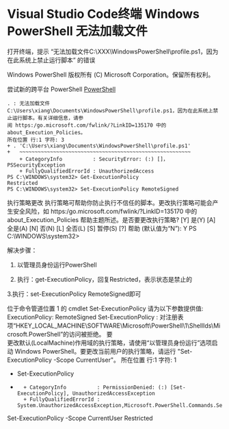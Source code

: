 # Visual Studio Code终端 Windows PowerShell 无法加载文件

打开终端，提示 “无法加载文件C:\XXX\WindowsPowerShell\profile.ps1，因为在此系统上禁止运行脚本” 的错误

Windows PowerShell
版权所有 (C) Microsoft Corporation。保留所有权利。

尝试新的跨平台 PowerShell [PowerShell](https://aka.ms/pscore6)

```{bash}
. : 无法加载文件 C:\Users\xiang\Documents\WindowsPowerShell\profile.ps1，因为在此系统上禁止运行脚本。有关详细信息，请参
阅 https:/go.microsoft.com/fwlink/?LinkID=135170 中的 about_Execution_Policies。
所在位置 行:1 字符: 3
+ . 'C:\Users\xiang\Documents\WindowsPowerShell\profile.ps1'
+   ~~~~~~~~~~~~~~~~~~~~~~~~~~~~~~~~~~~~~~~~~~~~~~~~~~~~~~~~
    + CategoryInfo          : SecurityError: (:) []，PSSecurityException
    + FullyQualifiedErrorId : UnauthorizedAccess
PS C:\WINDOWS\system32> Get-ExecutionPolicy
Restricted
PS C:\WINDOWS\system32> Set-ExecutionPolicy RemoteSigned
```

执行策略更改
执行策略可帮助你防止执行不信任的脚本。更改执行策略可能会产生安全风险，如 https:/go.microsoft.com/fwlink/?LinkID=135170
中的 about_Execution_Policies 帮助主题所述。是否要更改执行策略?
[Y] 是(Y)  [A] 全是(A)  [N] 否(N)  [L] 全否(L)  [S] 暂停(S)  [?] 帮助 (默认值为“N”): Y
PS C:\WINDOWS\system32>

解决步骤：

1. 以管理员身份运行PowerShell

2. 执行：get-ExecutionPolicy，回复Restricted，表示状态是禁止的

3.执行：set-ExecutionPolicy RemoteSigned即可

位于命令管道位置 1 的 cmdlet Set-ExecutionPolicy
请为以下参数提供值:
ExecutionPolicy: RemoteSigned
Set-ExecutionPolicy : 对注册表项“HKEY_LOCAL_MACHINE\SOFTWARE\Microsoft\PowerShell\1\ShellIds\Microsoft.PowerShell”的访问被拒绝。 要   
更改默认(LocalMachine)作用域的执行策略，请使用“以管理员身份运行”选项启动 Windows PowerShell。要更改当前用户的执行策略，请运行 "Set-ExecutionPolicy -Scope CurrentUser"。
所在位置 行:1 字符: 1
+ Set-ExecutionPolicy
+ ~~~~~~~~~~~~~~~~~~~
    + CategoryInfo          : PermissionDenied: (:) [Set-ExecutionPolicy], UnauthorizedAccessException
    + FullyQualifiedErrorId : System.UnauthorizedAccessException,Microsoft.PowerShell.Commands.SetExecutionPolicyCommand

Set-ExecutionPolicy -Scope CurrentUser
Restricted

